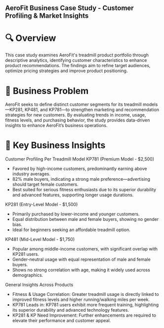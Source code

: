 ## AeroFit Business Case Study - Customer Profiling & Market Insights
# 🔍 Overview
This case study examines AeroFit's treadmill product portfolio through descriptive analytics, identifying customer characteristics to enhance product recommendations. The findings aim to refine target audiences, optimize pricing strategies and improve product positioning.

# 🚀 Business Problem
AeroFit seeks to define distinct customer segments for its treadmill models—KP281, KP481, and KP781—to strengthen marketing and recommendation strategies for new customers. By evaluating trends in income, usage, fitness levels, and purchasing behavior, the study provides data-driven insights to enhance AeroFit’s business operations.

# 📌 Key Business Insights
Customer Profiling Per Treadmill Model
KP781 (Premium Model - $2,500)

- Favored by high-income customers, predominantly earning above industry averages.
- 82% male buyers, indicating a strong male preference—advertising should target female customers.
- Best suited for serious fitness enthusiasts due to its superior durability and advanced features, supporting longer usage durations.

KP281 (Entry-Level Model - $1,500)

- Primarily purchased by lower-income and younger customers.
- Equal distribution between male and female buyers, showing no gender bias.
- Ideal for beginners seeking an affordable treadmill option.

KP481 (Mid-Level Model - $1,750)

- Popular among middle-income customers, with significant overlap with KP281 users.
- Gender-neutral usage with equal representation of male and female buyers.
- Shows no strong correlation with age, making it widely used across demographics.

General Insights Across Products
- Fitness & Usage Correlation: Greater treadmill usage is directly linked to improved fitness levels and higher running/walking miles per week.
- KP781 Leads in: KP781 users exhibit more frequent training, highlighting its superior durability and advanced technology features.
- KP281 & KP Need Improvement: Further enhancements are required to elevate their performance and customer appeal.
